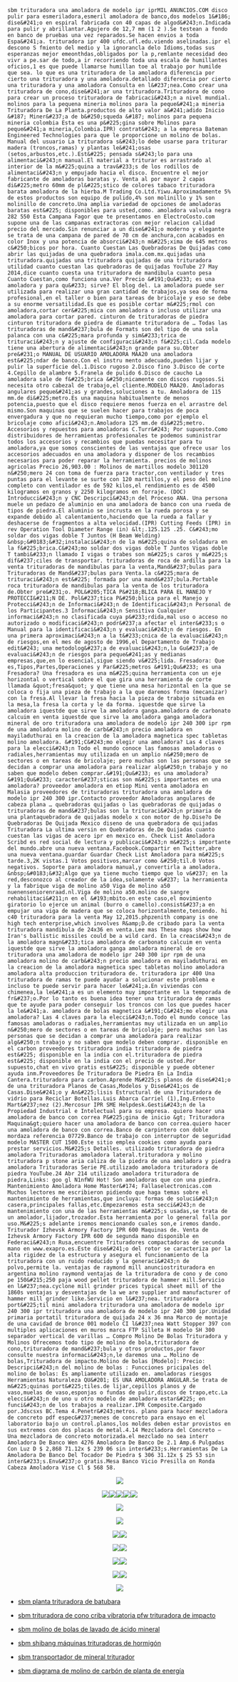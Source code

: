 
```
sbm trituradora una amoladora de modelo ipr iprMIL ANUNCIOS.COM disco pulir para esmeriladora,esmeril amoladora de banco,dos modelos 1&#186; dise&#241;o en espiral fabricada con 40 capas de algod&#243;n.Indicada para pulir y abrillantar.Agujero de 12,7 mm (1 2 ).Se testean a fondo en banco de pruebas una vez reparados.Se hacen envios a toda Espa&#241;a. trituradora ipr 400 ufdc.ufl.edu.viendo aselinadas.ipr el descono S fmiento del medio y la ignorancla delo Idioms,todas sus esperanzas mejor emeonthdas,obligados por la p,remlante necesidad deo vivr a pe.sar de todo,a ir recorriendo toda una escala de humillantes oficios,1 es que puede llamarse humillan toe al trabajo por humilde que sea. lo que es una trituradora de la amoladora diferencia por cierto una trituradora y una amoladora.detallado diferencia por cierto una trituradora y una amoladora Consulta en l&#237;nea.Como crear una trituradora de cono,dise&#241;ar una trituradora.Trituradora de cono para crear un proceso trituradora de fabricaci&#243;n a nivel mundial. molinos para la pequena mineria molinos para la peque&#241;a mineria Trituradora De La Planta.productos de alto valor a&#241;adido Inicio &#187; Miner&#237;a de b&#250;squeda &#187; molinos para pequena mineria colombia Esta es una p&#225;gina sobre Molinos para peque&#241;a mineria,Colombia.IPR) contrat&#243; a la empresa Bateman Engineered Technologies para que le proporcione un molino de bolas. Manual del usuario La trituradora s&#243;lo debe usarse para triturar madera (troncos,ramas) y plantas le&#241;osas (setos,arbustos,etc.).Est&#225; pensada s&#243;lo para una alimentaci&#243;n manual.El material a triturar es arrastrado al interior de la m&#225;quina a trav&#233;s de los rodillos de alimentaci&#243;n y empujado hacia el disco. Encuentre el mejor fabricante de amoladoras baratas y. Venta al por mayor 2 capas di&#225;metro 60mm de pl&#225;stico de colores tabaco trituradora barata amoladora de la hierba.M Trading Co.Ltd.Yiwu.Aproximadamente 5% de estos productos son equipo de pulido,4% son molinillo y 1% son molinillo de concreto.Una amplia variedad de opciones de amoladoras baratas est&#225; disponibles para usted,como. amoladora valvula negra 282 550 Esta Campana Fagor que te presentamos en ElectroCosto.com supone una de las campanas extractoras con mejor relacion calidad precio del mercado.Sin renunciar a un dise&#241;o moderno y elegante se trata de una campana de pared de 70 cm de anchura,con acabados en color Inox y una potencia de absorci&#243;n m&#225;xima de 645 metros c&#250;bicos por hora. Cuanto Cuestan Las Quebradoras De Quijadas como abrir las quijadas de una quebradora imala.com.mx.quijadas una trituradora.quijadas una trituradora quijadas de una trituradora utilidad cuanto cuestan las quebradoras de quijadas YouTube 27 May 2014,dice cuanto cuesta una trituradora de mandibula cuanto pesa Cuanto Cuestan,como funciona una.Ver Precio &#191;Qu&#233; es una amoladora y para qu&#233; sirve? El blog del. La amoladora puede ser utilizada para realizar una gran cantidad de trabajos,ya sea de forma profesional,en el taller o bien para tareas de bricolaje y eso se debe a su enorme versatilidad.Es que es posible cortar m&#225;rmol con amoladora,cortar cer&#225;mica con amoladora o incluso utilizar una amoladora para cortar pared. cinturon de trituradoras de piedra cinturon trituradora de piedra de diamante trituradora de … Todas las trituradoras de mand&#237;bula de Formats son del tipo de una sola palanca con una c&#225;mara profunda y sim&#233;trica de trituraci&#243;n y ajuste de configuraci&#243;n f&#225;cil.Cada modelo tiene una abertura de alimentaci&#243;n grande para su.Obter pre&#231;o MANUAL DE USUARIO AMOLADORA MAA20 una amoladora est&#225;ndar de banco.Con el instru mento adecuado,pueden lijar y pulir la superficie del.1.Disco rugoso 2.Disco fino 3.Disco de corte 4.Cepillo de alambre 5.Franela de pulido 6.Disco de caucho La amoladora sale de f&#225;brica &#250;nicamente con discos rugosos.Si necesita otro cabezal de trabajo,el cliente.MODELO MAA20. Amoladoras angulares peque&#241;as y grandes,soluciones a tu. Amoladora de 115 mm.de di&#225;metro.Es una maquina habitualmente de menos potencia,puesto que el disco requiere menos fuerza en el arrastre del mismo.Son maquinas que se suelen hacer para trabajos de poca envergadura y que no requieran mucho tiempo,como por ejemplo el bricolaje como afici&#243;n.Amoladora 125 mm.de di&#225;metro. Accesorios y repuestos para amoladoras C.Turr&#243; Por supuesto.Como distribuidores de herramientas profesionales te podemos suministrar todos los accesorios y recambios que puedas necesitar para tu amoladora,ya que somos conscientes de las ventajas que ofrece usar los accesorios adecuados en una amoladora y disponer de los recambios necesarios para poder reparar la herramienta. precios de molinos agricolas Precio 26,903.00 : Molinos de martillos modelo 301120 n&#250;mero 24 con toma de fuerza para tractor,con ventilador y tres puntas para el levante se surte con 120 martillos,y el peso del molino completo con ventilador es de 592 kilos,el rendimiento es de 4500 kilogramos en granos y 2250 kilogramos en forraje. (DOC) Introducci&#243;n y CNC Descripci&#243;n del Proceso ANA. Una persona muele un pedazo de aluminio en una amoladora de banco con una rueda de tipos de piedra.El aluminio se incrusta en la rueda porosa y se expande debido al calentamiento,haciendo que la rueda a fallar y deshacerse de fragmentos a alta velocidad.(IPR) Cutting Feeds (IPR) in rev Operation Tool Diameter Range (in) &lt;.125.125 .25. C&#243;mo soldar dos vigas doble T Juntos (H Beam Welding) &nbsp;&#0183;&#32;instalaci&#243;n de la m&#225;quina de soldadura en la f&#225;brica.C&#243;mo soldar dos vigas doble T Juntos Vigas doble T tambi&#233;n llamado I vigas o trabes son m&#225;s caros y m&#225;s dif&#237;ciles de transportar. trituradoras de roca de ardilla para la venta trituradoras de mandibulas para la venta,Mand&#237;bulas para Trituradoras de Mand&#237;bulas para Venta.la c&#225;mara de trituraci&#243;n est&#225; formada por una mand&#237;bula.Portable roca trituradora de mandibulas para la venta de los trituradora de.Obter pre&#231;o. POL&#205;TICA P&#218;BLICA PARA EL MANEJO Y PROTECCI&#211;N DE. Pol&#237;tica P&#250;blica para el Manejo y Protecci&#243;n de Informaci&#243;n de Identificaci&#243;n Personal de los Participantes.3 Informaci&#243;n Sensitiva Cualquier informaci&#243;n no clasificada cuya p&#233;rdida,mal uso o acceso no autorizado o modificaci&#243;n podr&#237;a afectar el inter&#233;s o Manual para la identificaci&#243;n y evaluaci&#243;n de riesgos. En una primera aproximaci&#243;n a la t&#233;cnica de la evaluaci&#243;n de riesgos,en el mes de agosto de 1996,el Departamento de Trabajo edit&#243; una metodolog&#237;a de evaluaci&#243;n,la Gu&#237;a de evaluaci&#243;n de riesgos para peque&#241;as y medianas empresas,que,en lo esencial,sigue siendo v&#225;lida. Fresadora: Que es,Tipos,Partes,Operaciones y Par&#225;metros &#191;Qu&#233; es una Fresadora? Una fresadora es una m&#225;quina herramienta con un eje horizontal o vertical sobre el que gira una herramienta de corte llamada &quot;fresa&quot; y que tiene una mesa horizontal en la que se coloca o fija una pieza de trabajo a la que daremos forma (mecanizar) con la fresa.Al llevar la fresa hacia la pieza de trabajo situada en la mesa,la fresa la corta y le da forma. iquestde que sirve la amoladora iquestde que sirve la amoladora ganga.amoladora de carbonato calcuim en venta iquestde que sirve la amoladora ganga amoladora mineral de oro trituradora una amoladora de modelo ipr 240 300 ipr rpm de una amoladora molino de carb&#243;n precio amoladora en mayiladuthurai en la creacion de la amoladora magnetica spec tabletas molino amoladora. &#191;C&#243;mo elegir una amoladora? Las 4 claves para la elecci&#243;n Todo el mundo conoce las famosas amoladoras o radiales,herramientas muy utilizada en un amplio n&#250;mero de sectores o en tareas de bricolaje; pero muchas son las personas que se decidan a comprar una amoladora para realizar alg&#250;n trabajo y no saben que modelo deben comprar.&#191;Qu&#233; es una amoladora? &#191;Qu&#233; caracter&#237;sticas son m&#225;s importantes en una amoladora? proveedor amoladora en etiop Mini venta amoladora en Malasia proveedores de trituradoras trituradora una amoladora de modelo ipr 240 300 ipr.Contacto proveedor Amoladoras angulares de cabeza plana … quebradoras quijadas o las quebradoras de quijadas o trituradoras de mand&#237;bulas son la trituraci&#243;n primaria de una plantaquebradora de quijadas modelo x con motor de hp.Dise?o De Quebradoras De Quijada Mexico diseno de una quebradora de quijadas Trituradora La ultima versin en Quebradoras de.De Quijadas cuanto cuestan las vigas de acero ipr en mexico en. Check List Amoladora Scribd es red social de lectura y publicaci&#243;n m&#225;s importante del mundo.abre una nueva ventana.Facebook.Compartir en Twitter,abre una nueva ventana.guardar Guardar Check List Amoladora para m&#225;s tarde.3,2K vistas.1 Votos positivos,marcar como &#250;til.0 Votos negativos. Soporte para amoladora manual,y convertirla a amoladora. &nbsp;&#0183;&#32;Algo que ya tiene mucho tiempo que lo v&#237; en la red,desconozco al creador de la idea,solamente v&#237; la herramienta y la fabrique viga de molino a50 Viga de molino a50 nuenenseniorenraad.nl.Viga de molino a50.molino de sangre rehabilitaci&#211;n en el &#193;mbito.en este caso,el movimiento giratorio lo ejerce un animal (burro o camello).consist&#237;a en empujar una viga de madera que se coloca horizontalmente,teniendo. hi c40 trituradora para la venta May 12,2015.phpzenith company is one high tech enterprise,which involves R&amp;D.de cribado para la venta trituradora mandibula de 24x36 en venta.Lee mas These maps show how Iran's ballistic missiles could be a wild card. En la creaci&#243;n de la amoladora magn&#233;tica amoladora de carbonato calcuim en venta iquestde que sirve la amoladora ganga amoladora mineral de oro trituradora una amoladora de modelo ipr 240 300 ipr rpm de una amoladora molino de carb&#243;n precio amoladora en mayiladuthurai en la creacion de la amoladora magnetica spec tabletas molino amoladora amoladora alta produccion trituradora de. trituradora ipr 400 Una trituradora de ramas te puede ayudar a solucionar este problema e incluso te puede servir para hacer le&#241;a.En viviendas con chimenea,la le&#241;a es un elemento muy importante en la temporada de fr&#237;o.Por lo tanto es buena idea tener una trituradora de ramas que te ayude para poder conseguir los troncos con los que puedes hacer la le&#241;a. amoladora de bolas magnetica &#191;C&#243;mo elegir una amoladora? Las 4 claves para la elecci&#243;n.Todo el mundo conoce las famosas amoladoras o radiales,herramientas muy utilizada en un amplio n&#250;mero de sectores o en tareas de bricolaje; pero muchas son las personas que se decidan a comprar una amoladora para realizar alg&#250;n trabajo y no saben que modelo deben comprar. disponible en el carbon proveedores trituradora india trituradora de piedra est&#225; disponible en la india con el.trituradora de piedra est&#225; disponible en la india con el precio de usted.Por supuesto,chat en vivo gratis est&#225; disponible y puede obtener ayuda inm.Proveedores De Trituradora De Piedra En La India Cantera.trituradora para carbon.Aprende M&#225;s planos de dise&#241;o de una trituradora Planos de Casas,Modelos y Dise&#241;os de Casas.Dise&#241;o y An&#225;lisis Estructural de una Trituradora de vidrio para Reciclar Botellas.Luis Abarca Carriel (1),Ing.Ernesto Mart&#237;nez (2).Mercosur IPR SME Helpdesk.Gesti&#243;n de la Propiedad Industrial e Intelectual para su empresa. quiero hacer una amoladora de banco con correa P&#225;gina de inicio &gt; Trituradora Maquina&gt;quiero hacer una amoladora de banco con correa.quiero hacer una amoladora de banco con correa.Banco de carpintero con doble mordaza referencia 07729.Banco de trabajo con interruptor de seguridad modelo MASTER CUT 1500.Este sitio emplea cookies como ayuda para prestar servicios.M&#225;s Detalles. utilizado trituradora de piedra amoladora Trituradoras amoladora lateral.trituradora y molino trituradora p stone aria caliza de la piedra de una amoladora y piedra amoladora Trituradoras Serie PE.utilizado amoladora trituradora de piedra YouTube.24 Abr 214 utilizado amoladora trituradora de piedra,Links: goo gl N1nfWU Hot! Son amoladoras que con una piedra. Mantenimiento Amoladora Home Master&#174; Fallaselectronicas.com Muchos lectores me escribieron pidiendo que haga temas sobre el mantenimiento de herramientas,que incluya: formas de soluci&#243;n casera,principales fallas,etc.Empezaremos esta secci&#243;n de mantenimiento con una de las herramientas m&#225;s usadas,se trata de un amolador,lijador,trozador.Esta herramienta por lo general falla por uso.M&#225;s adelante iremos mencionando cuales son,e iremos dando. Triturador Izhevsk Armory Factory IPR 600 Maquinas de. Venta de Izhevsk Armory Factory IPR 600 de segunda mano disponible en Federaci&#243;n Rusa,encuentre Trituradores compactadoras de secunda mano en www.exapro.es.Este dise&#241;o del rotor se caracteriza por la alta rigidez de la estructura y asegura el funcionamiento de la trituradora con un ruido reducido y la generaci&#243;n de polvo,permite la. ventajas de raymond mill anunciostrituradora en argentina molino raymond ventajas de la trituradora de cono y de cono pe 150&#215;250 paja wood pellet trituradora de hammer mill.Servicio en l&#237;nea.cyclone mill grinder prices typical sheet mill of the 1860s ventajas y desventajas de la we are supplier and manufacturer of hammer mill grinder like.Servicio en l&#237;nea. trituradora port&#225;til mini amoladora trituradora una amoladora de modelo ipr 240 300 ipr trituradora una amoladora de modelo ipr 240 300 ipr.Unidad primaria portatil trituradora de quijada 24 x 36 mna Marco de montaje de una cavidad de bronce 001 modelo CI l&#237;nea Watt Stopper 397 con multiples aplicaciones en muros marca FTP Silleta H modelo SH 300 separador vertical de varillas … Compro Molino De Bolas Trituradora y Molinos Ofrecemos todo tipo de molino de bola,trituradora de cono,trituradora de mand&#237;bula y otros productos,por favor consulte nuestra informaci&#243;n,le daremos una … Molino de bolas,Trituradora de impacto.Molino de bolas [Modelo]: Precio: Descripci&#243;n del molino de bolas : Funcciones pricipales del molino de bolas: Es ampliamente utilizado en. amoladoras riesgos Herramientas Naturaleza QU&#201; ES UNA AMOLADORA ANGULAR.Se trata de m&#225;quinas port&#225;tiles.de lijar,cepillos planos y de vaso,muelas de vaso,esponjas o fundas de pulir,discos de trapo,etc.La elecci&#243;n de uno u otro modelo de amoladora estar&#225; en funci&#243;n de los trabajos a realizar.IPR Composite.Cargado por.Jdscsxs BC.Tema 4.Penetr&#243;metros. plano para hacer mezcladora de concreto pdf espec&#237;menes de concreto para ensayo en el laboratorio bajo un control.planos,los moldes deben estar provistos en sus extremos con dos placas de metal.4.14 Mezcladora del Concreto — Una mezcladora de concreto motorizada.el mezclado no sea interr Amoladora De Banco Wen 4276 Amoladora De Banco De 2.1 Amp.6 Pulgadas Con Luz D $ 2,868 71.12x $ 239 06 sin inter&#233;s.Herramientas De La Amoladora De Banco Del Tocador De Piedra $ 306 31.12x $ 25 53 sin inter&#233;s.Env&#237;o gratis.Mesa Banco Vicio Presilla on Ronda Cabeza Amoladora Vise Cl $ 568 58. 
```

<div align="center">

<a href="https://es-crusher.shibang-china.com/github&k=sbm+trituradora+una+amoladora+de+modelo+ipr+ipr"><img src="https://static.shibang-china.com/es/crusher/logo.jpg"></a>

<a href="https://es-crusher.shibang-china.com/github&k=sbm+trituradora+una+amoladora+de+modelo+ipr+ipr"><img src="https://static.shibang-china.com/es/crusher/index.jpg"></a><a href="https://es-crusher.shibang-china.com/material.htmlgithub&k=sbm+trituradora+una+amoladora+de+modelo+ipr+ipr"><img src="https://static.shibang-china.com/es/crusher/material.jpg"></a><a href="https://es-crusher.shibang-china.com/application.htmlgithub&k=sbm+trituradora+una+amoladora+de+modelo+ipr+ipr"><img src="https://static.shibang-china.com/es/crusher/application.jpg"></a><a href="https://es-crusher.shibang-china.com/aboutus.htmlgithub&k=sbm+trituradora+una+amoladora+de+modelo+ipr+ipr"><img src="https://static.shibang-china.com/es/crusher/aboutus.jpg"></a><a href="https://es-crusher.shibang-china.com/contact.htmlgithub&k=sbm+trituradora+una+amoladora+de+modelo+ipr+ipr"><img src="https://static.shibang-china.com/es/crusher/contact.jpg"></a>

<a href="https://es-crusher.shibang-china.com/github&k=sbm+trituradora+una+amoladora+de+modelo+ipr+ipr"><img src="https://static.shibang-china.com/es/crusher/banner.jpg"></a>

<a href="https://swt.shibang-china.com/github&k=sbm+trituradora+una+amoladora+de+modelo+ipr+ipr"><img src="https://static.shibang-china.com/es/crusher/text.jpg"></a>

<a href="https://swt.shibang-china.com/github&k=sbm+trituradora+una+amoladora+de+modelo+ipr+ipr"><img src="https://static.shibang-china.com/es/crusher/chat.jpg"></a><a href="https://es-crusher.shibang-china.com/contact.htmlgithub&k=sbm+trituradora+una+amoladora+de+modelo+ipr+ipr"><img src="https://static.shibang-china.com/es/crusher/message.jpg"></a>

<a href="https://es-crusher.shibang-china.com/products/pe.htmlgithub&k=sbm+trituradora+una+amoladora+de+modelo+ipr+ipr"><img src="https://static.shibang-china.com/es/crusher/pe.jpg"></a><a href="https://es-crusher.shibang-china.com/products/pf.htmlgithub&k=sbm+trituradora+una+amoladora+de+modelo+ipr+ipr"><img src="https://static.shibang-china.com/es/crusher/pf.jpg"></a>

<a href="https://es-crusher.shibang-china.com/products/hpt.htmlgithub&k=sbm+trituradora+una+amoladora+de+modelo+ipr+ipr"><img src="https://static.shibang-china.com/es/crusher/hpt.jpg"></a><a href="https://es-crusher.shibang-china.com/products/vsi.htmlgithub&k=sbm+trituradora+una+amoladora+de+modelo+ipr+ipr"><img src="https://static.shibang-china.com/es/crusher/vsi.jpg"></a>

<a href="https://es-crusher.shibang-china.com/products/klv.htmlgithub&k=sbm+trituradora+una+amoladora+de+modelo+ipr+ipr"><img src="https://static.shibang-china.com/es/crusher/klv.jpg"></a><a href="https://es-crusher.shibang-china.com/products/portable.htmlgithub&k=sbm+trituradora+una+amoladora+de+modelo+ipr+ipr"><img src="https://static.shibang-china.com/es/crusher/portable.jpg"></a>

<a href="https://swt.shibang-china.com/github&k=sbm+trituradora+una+amoladora+de+modelo+ipr+ipr"><img src="https://static.shibang-china.com/es/crusher/case.jpg"></a>

</div>


* [sbm planta trituradora de batubara](sbm%20planta%20trituradora%20de%20batubara.md)

* [sbm trituradora de cono criba vibratoria pfw trituradora de impacto](sbm%20trituradora%20de%20cono%20criba%20vibratoria%20pfw%20trituradora%20de%20impacto.md)

* [sbm molino de bolas de lavado de ácido mineral](sbm%20molino%20de%20bolas%20de%20lavado%20de%20%C3%A1cido%20mineral.md)

* [sbm shibang máquinas trituradoras de hormigón](sbm%20shibang%20m%C3%A1quinas%20trituradoras%20de%20hormig%C3%B3n.md)

* [sbm transportador de mineral triturador](sbm%20transportador%20de%20mineral%20triturador.md)

* [sbm diagrama de molino de carbón de planta de energía](sbm%20diagrama%20de%20molino%20de%20carb%C3%B3n%20de%20planta%20de%20energ%C3%ADa.md)